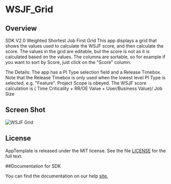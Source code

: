 WSJF_Grid
=========================

## Overview
SDK V2.0
Weighted Shortest Job First Grid This app displays a grid that shows the values
used to calculate the WSJF score, and then calculate the score. The values in 
the grid are editable, but the score is not as it is calculated based on the
values. The columns are sortable, so for example if you want to sort by Score, 
just click on the "Score" column.

The Details: The app has a PI Type selection field and a Release Timebox. Note 
that the Release Timebox is only used when the lowest level PI Type is selected,
e.g. "Feature". Project Scope is obeyed.
The WSJF score calculation is 
( Time Criticality + RR/OE Value + User/Business Value)/ Job Size 

## Screen Shot
![WSJF Grid](https://raw.github.com/sficarrotta/WSJF_Grid/master/WSJFL_Grid.png)


## License

AppTemplate is released under the MIT license.  See the file [LICENSE](./LICENSE) for the full text.

##Documentation for SDK

You can find the documentation on our help [site.](https://help.rallydev.com/apps/2.0rc3/doc/)
